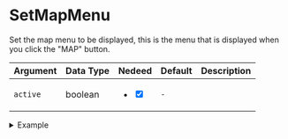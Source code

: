 # SetMapMenu

Set the map menu to be displayed, this is the menu that is displayed when you click the "MAP" button.

| Argument | Data Type | Nedeed                                                                       | Default | Description |
| -------- | --------- | ---------------------------------------------------------------------------- | ------- | ----------- |
| `active` | boolean   | <ul class="contains-task-list"><li><input type="checkbox" checked></li></ul> | `-`     |             |

<details>

<summary>Example</summary>

```lua
exports["utility_pausemenu"]:SetMapMenu(true) -- Open the map
```

</details>
